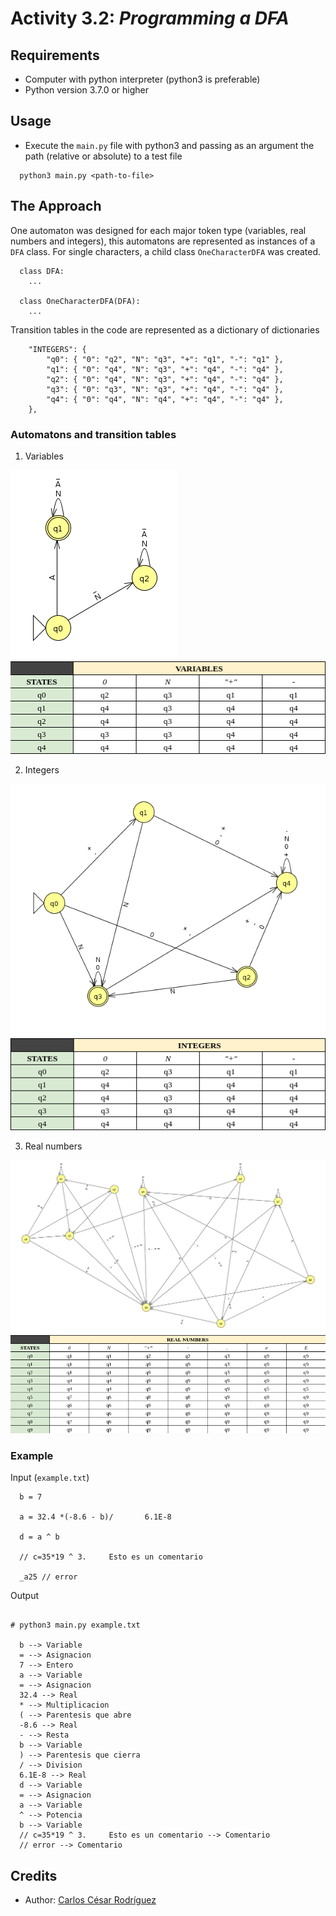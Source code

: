 # Activity 3.2: _Programming a DFA_

## Requirements
* Computer with python interpreter (python3 is preferable)
* Python version 3.7.0 or higher

## Usage
* Execute the `main.py` file with python3 and passing as an argument the path (relative or absolute) to a test file
```
  python3 main.py <path-to-file>
```

## The Approach
One automaton was designed for each major token type (variables, real numbers and integers), this automatons are represented as instances of a `DFA` class. 
For single characters, a child class `OneCharacterDFA` was created.

```
  class DFA:
    ...

  class OneCharacterDFA(DFA):
    ...
```

Transition tables in the code are represented as a dictionary of dictionaries
```
    "INTEGERS": {
        "q0": { "0": "q2", "N": "q3", "+": "q1", "-": "q1" },
        "q1": { "0": "q4", "N": "q3", "+": "q4", "-": "q4" },
        "q2": { "0": "q4", "N": "q3", "+": "q4", "-": "q4" },
        "q3": { "0": "q3", "N": "q3", "+": "q4", "-": "q4" },
        "q4": { "0": "q4", "N": "q4", "+": "q4", "-": "q4" },
    }, 
```

### Automatons and transition tables
1. Variables
<img src="assets/automata_variables.png" />
<img src="assets/transition_table_variables.png" />

2. Integers
<img src="assets/automata_integers.png" />
<img src="assets/transition_table_integers.png" />

3. Real numbers
<img src="assets/automata_real_numbers.png" />
<img src="assets/transition_table_real_numbers.png" /> 

### Example
Input (`example.txt`)
```
  b = 7

  a = 32.4 *(-8.6 - b)/       6.1E-8

  d = a ^ b

  // c=35*19 ^ 3.     Esto es un comentario

  _a25 // error

```

Output
```

# python3 main.py example.txt

  b --> Variable
  = --> Asignacion
  7 --> Entero
  a --> Variable
  = --> Asignacion
  32.4 --> Real
  * --> Multiplicacion
  ( --> Parentesis que abre
  -8.6 --> Real
  - --> Resta
  b --> Variable
  ) --> Parentesis que cierra
  / --> Division
  6.1E-8 --> Real
  d --> Variable
  = --> Asignacion
  a --> Variable
  ^ --> Potencia
  b --> Variable
  // c=35*19 ^ 3.     Esto es un comentario --> Comentario
  // error --> Comentario
```

## Credits
- Author: <a href="https://www.linkedin.com/in/carloscrodriguezg/" target="_blank">Carlos César Rodríguez</a>

